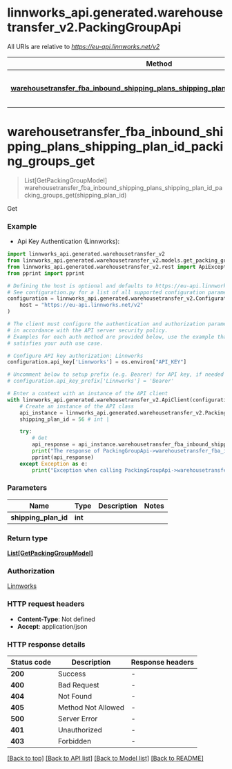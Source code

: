 # linnworks_api.generated.warehousetransfer_v2.PackingGroupApi

All URIs are relative to *https://eu-api.linnworks.net/v2*

Method | HTTP request | Description
------------- | ------------- | -------------
[**warehousetransfer_fba_inbound_shipping_plans_shipping_plan_id_packing_groups_get**](PackingGroupApi.md#warehousetransfer_fba_inbound_shipping_plans_shipping_plan_id_packing_groups_get) | **GET** /warehousetransfer/fba-inbound/shipping-plans/{shippingPlanId}/packing-groups | Get


# **warehousetransfer_fba_inbound_shipping_plans_shipping_plan_id_packing_groups_get**
> List[GetPackingGroupModel] warehousetransfer_fba_inbound_shipping_plans_shipping_plan_id_packing_groups_get(shipping_plan_id)

Get

### Example

* Api Key Authentication (Linnworks):

```python
import linnworks_api.generated.warehousetransfer_v2
from linnworks_api.generated.warehousetransfer_v2.models.get_packing_group_model import GetPackingGroupModel
from linnworks_api.generated.warehousetransfer_v2.rest import ApiException
from pprint import pprint

# Defining the host is optional and defaults to https://eu-api.linnworks.net/v2
# See configuration.py for a list of all supported configuration parameters.
configuration = linnworks_api.generated.warehousetransfer_v2.Configuration(
    host = "https://eu-api.linnworks.net/v2"
)

# The client must configure the authentication and authorization parameters
# in accordance with the API server security policy.
# Examples for each auth method are provided below, use the example that
# satisfies your auth use case.

# Configure API key authorization: Linnworks
configuration.api_key['Linnworks'] = os.environ["API_KEY"]

# Uncomment below to setup prefix (e.g. Bearer) for API key, if needed
# configuration.api_key_prefix['Linnworks'] = 'Bearer'

# Enter a context with an instance of the API client
with linnworks_api.generated.warehousetransfer_v2.ApiClient(configuration) as api_client:
    # Create an instance of the API class
    api_instance = linnworks_api.generated.warehousetransfer_v2.PackingGroupApi(api_client)
    shipping_plan_id = 56 # int | 

    try:
        # Get
        api_response = api_instance.warehousetransfer_fba_inbound_shipping_plans_shipping_plan_id_packing_groups_get(shipping_plan_id)
        print("The response of PackingGroupApi->warehousetransfer_fba_inbound_shipping_plans_shipping_plan_id_packing_groups_get:\n")
        pprint(api_response)
    except Exception as e:
        print("Exception when calling PackingGroupApi->warehousetransfer_fba_inbound_shipping_plans_shipping_plan_id_packing_groups_get: %s\n" % e)
```



### Parameters


Name | Type | Description  | Notes
------------- | ------------- | ------------- | -------------
 **shipping_plan_id** | **int**|  | 

### Return type

[**List[GetPackingGroupModel]**](GetPackingGroupModel.md)

### Authorization

[Linnworks](../README.md#Linnworks)

### HTTP request headers

 - **Content-Type**: Not defined
 - **Accept**: application/json

### HTTP response details

| Status code | Description | Response headers |
|-------------|-------------|------------------|
**200** | Success |  -  |
**400** | Bad Request |  -  |
**404** | Not Found |  -  |
**405** | Method Not Allowed |  -  |
**500** | Server Error |  -  |
**401** | Unauthorized |  -  |
**403** | Forbidden |  -  |

[[Back to top]](#) [[Back to API list]](../README.md#documentation-for-api-endpoints) [[Back to Model list]](../README.md#documentation-for-models) [[Back to README]](../README.md)

